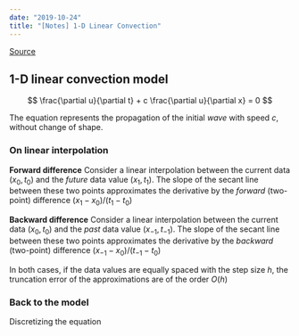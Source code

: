 ```yaml
---
date: "2019-10-24"
title: "[Notes] 1-D Linear Convection"
---
```

[Source](https://nbviewer.jupyter.org/github/barbagroup/CFDPython/blob/master/lessons/01_Step_1.ipynb)

## 1-D linear convection model
$$
\frac{\partial u}{\partial t} + c \frac{\partial u}{\partial x} = 0
$$

The equation represents the propagation of the initial *wave* with speed $c$, without change of shape.

### On linear interpolation
**Forward difference**
Consider a linear interpolation between the current data $(x_{0}, t_{0})$ and the *future* data
value $(x_{1}, t_{1})$. The slope of the secant line between these two points approximates the
derivative by the *forward* (two-point) difference $(x_{1} - x_{0}) / (t_{1} - t_{0})$

**Backward difference**
Consider a linear interpolation between the current data $(x_{0}, t_{0})$ and the *past* data
value $(x_{-1}, t_{-1})$. The slope of the secant line between these two points approximates the
derivative by the *backward* (two-point) difference $(x_{-1} - x_{0}) / (t_{-1} - t_{0})$

In both cases, if the data values are equally spaced with the step size $h$, the truncation error
of the approximations are of the order $O(h)$

### Back to the model

Discretizing the equation 